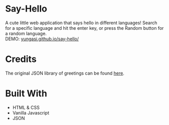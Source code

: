 # Say-Hello

A cute little web application that says hello in different languages! Search for a specific language and hit the enter key, or press the Random button for a random language.<br>
DEMO: <a href="https://yungasi.github.io/say-hello/">yungasi.github.io/say-hello/</a>

# Credits

The original JSON library of greetings can be found <a href="https://gist.github.com/subbe/94ba128e4560b50484eb6aa2556b7559">here</a>.

# Built With
<ul>
 <li>HTML & CSS</li>
 <li>Vanilla Javascript</li>
 <li>JSON</li>
</ul>
